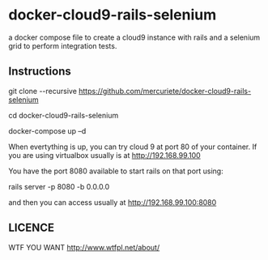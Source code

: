 # docker-cloud9-rails-selenium
a docker compose file to create a cloud9 instance with rails and a selenium grid to perform integration tests.

Instructions
------------

git clone --recursive https://github.com/mercuriete/docker-cloud9-rails-selenium

cd docker-cloud9-rails-selenium

docker-compose up –d


When evertything is up, you can try cloud 9 at port 80 of your container.
If you are using virtualbox usually is at http://192.168.99.100

You have the port 8080 available to start rails on that port using:

rails server -p 8080 -b 0.0.0.0

and then you can access usually at http://192.168.99.100:8080


LICENCE
-------

WTF YOU WANT http://www.wtfpl.net/about/
